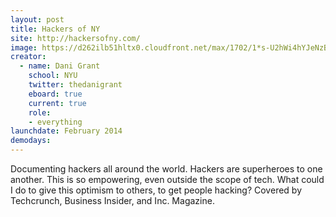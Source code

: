 ```yaml
---
layout: post
title: Hackers of NY
site: http://hackersofny.com/
image: https://d262ilb51hltx0.cloudfront.net/max/1702/1*s-U2hWi4hYJeNzBTg_6Htg.jpeg
creator: 
  - name: Dani Grant
    school: NYU
    twitter: thedanigrant
    eboard: true
    current: true
    role:
    - everything
launchdate: February 2014
demodays:
---
```

Documenting hackers all around the world. Hackers are superheroes to one another. This is so empowering, even outside the scope of tech. What could I do to give this optimism to others, to get people hacking? Covered by Techcrunch, Business Insider, and Inc. Magazine.
